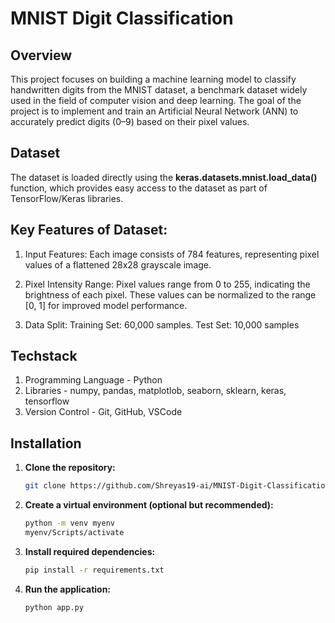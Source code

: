 # MNIST Digit Classification

## **Overview**
This project focuses on building a machine learning model to classify handwritten digits from the MNIST dataset, a benchmark dataset widely used in the field of computer vision and deep learning. The goal of the project is to implement and train an Artificial Neural Network (ANN) to accurately predict digits (0–9) based on their pixel values.

## **Dataset**
The dataset is loaded directly using the **keras.datasets.mnist.load_data()** function, which provides easy access to the dataset as part of TensorFlow/Keras libraries.

## Key Features of Dataset:
1. Input Features: Each image consists of 784 features, representing pixel values of a flattened 28x28 grayscale image.

2. Pixel Intensity Range: Pixel values range from 0 to 255, indicating the brightness of each pixel. These values can be normalized to the range [0, 1] for improved model performance.

3. Data Split: Training Set: 60,000 samples. Test Set: 10,000 samples

## **Techstack**
1. Programming Language - Python
2. Libraries - numpy, pandas, matplotlob, seaborn, sklearn, keras, tensorflow
3. Version Control - Git, GitHub, VSCode

## Installation
1. **Clone the repository:**
   ```bash
   git clone https://github.com/Shreyas19-ai/MNIST-Digit-Classification.git
2. **Create a virtual environment (optional but recommended):** 
   ```bash
   python -m venv myenv  
   myenv/Scripts/activate 
3. **Install required dependencies:**
   ```bash
   pip install -r requirements.txt
4. **Run the application:**
   ```bash
   python app.py 
